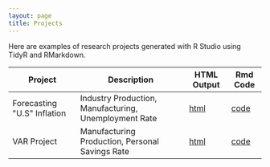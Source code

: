 ```yaml
---
layout: page
title: Projects
---
```


Here are examples of research projects generated with R Studio using TidyR and RMarkdown.

Project | Description | HTML Output | Rmd Code
--- | --- | --- | ---
Forecasting "U.S" Inflation | Industry Production, Manufacturing, Unemployment Rate | [html](https://will-stevenson813.github.io/Data/) | [code](https://github.com/will-stevenson813/Data)
VAR Project | Manufacturing Production, Personal Savings Rate | [html](https://will-stevenson813.github.io/VAR/) | [code](https://github.com/will-stevenson813/VAR)

